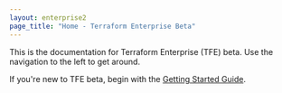 ```yaml
---
layout: enterprise2
page_title: "Home - Terraform Enterprise Beta"
---
```


This is the documentation for Terraform Enterprise (TFE) beta. Use the navigation to the left to get around.

If you're new to TFE beta, begin with the [Getting Started Guide](./get-started-access.html).
